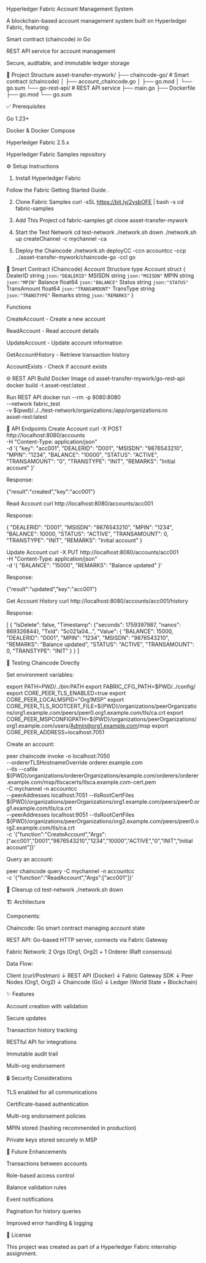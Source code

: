 Hyperledger Fabric Account Management System

A blockchain-based account management system built on Hyperledger Fabric, featuring:

Smart contract (chaincode) in Go

REST API service for account management

Secure, auditable, and immutable ledger storage

📂 Project Structure
asset-transfer-mywork/
├── chaincode-go/           # Smart contract (chaincode)
│   ├── account_chaincode.go
│   ├── go.mod
│   └── go.sum
└── go-rest-api/            # REST API service
    ├── main.go
    ├── Dockerfile
    ├── go.mod
    └── go.sum

✅ Prerequisites

Go 1.23+

Docker & Docker Compose

Hyperledger Fabric 2.5.x

Hyperledger Fabric Samples repository

⚙️ Setup Instructions
1. Install Hyperledger Fabric

Follow the Fabric Getting Started Guide
.

2. Clone Fabric Samples
curl -sSL https://bit.ly/2ysbOFE | bash -s
cd fabric-samples

3. Add This Project
cd fabric-samples
git clone <your-repo-url> asset-transfer-mywork

4. Start the Test Network
cd test-network
./network.sh down
./network.sh up createChannel -c mychannel -ca

5. Deploy the Chaincode
./network.sh deployCC -ccn accountcc -ccp ../asset-transfer-mywork/chaincode-go -ccl go

🔗 Smart Contract (Chaincode)
Account Structure
type Account struct {
    DealerID    string  `json:"DEALERID"`
    MSISDN      string  `json:"MSISDN"`
    MPIN        string  `json:"MPIN"`
    Balance     float64 `json:"BALANCE"`
    Status      string  `json:"STATUS"`
    TransAmount float64 `json:"TRANSAMOUNT"`
    TransType   string  `json:"TRANSTYPE"`
    Remarks     string  `json:"REMARKS"`
}

Functions

CreateAccount - Create a new account

ReadAccount - Read account details

UpdateAccount - Update account information

GetAccountHistory - Retrieve transaction history

AccountExists - Check if account exists

🌐 REST API
Build Docker Image
cd asset-transfer-mywork/go-rest-api
docker build -t asset-rest:latest .

Run REST API
docker run --rm -p 8080:8080 \
  --network fabric_test \
  -v $(pwd)/../../test-network/organizations:/app/organizations:ro \
  asset-rest:latest

📡 API Endpoints
Create Account
curl -X POST http://localhost:8080/accounts \
-H "Content-Type: application/json" \
-d '{
  "key": "acc001",
  "DEALERID": "D001",
  "MSISDN": "9876543210",
  "MPIN": "1234",
  "BALANCE": "10000",
  "STATUS": "ACTIVE",
  "TRANSAMOUNT": "0",
  "TRANSTYPE": "INIT",
  "REMARKS": "Initial account"
}'


Response:

{"result":"created","key":"acc001"}

Read Account
curl http://localhost:8080/accounts/acc001


Response:

{
  "DEALERID": "D001",
  "MSISDN": "9876543210",
  "MPIN": "1234",
  "BALANCE": 10000,
  "STATUS": "ACTIVE",
  "TRANSAMOUNT": 0,
  "TRANSTYPE": "INIT",
  "REMARKS": "Initial account"
}

Update Account
curl -X PUT http://localhost:8080/accounts/acc001 \
-H "Content-Type: application/json" \
-d '{ "BALANCE": "15000", "REMARKS": "Balance updated" }'


Response:

{"result":"updated","key":"acc001"}

Get Account History
curl http://localhost:8080/accounts/acc001/history


Response:

[
  {
    "IsDelete": false,
    "Timestamp": {"seconds": 1759397987, "nanos": 869326844},
    "TxId": "5c021a04...",
    "Value": {
      "BALANCE": 15000,
      "DEALERID": "D001",
      "MPIN": "1234",
      "MSISDN": "9876543210",
      "REMARKS": "Balance updated",
      "STATUS": "ACTIVE",
      "TRANSAMOUNT": 0,
      "TRANSTYPE": "INIT"
    }
  }
]

🧪 Testing Chaincode Directly

Set environment variables:

export PATH=${PWD}/../bin:$PATH
export FABRIC_CFG_PATH=$PWD/../config/
export CORE_PEER_TLS_ENABLED=true
export CORE_PEER_LOCALMSPID="Org1MSP"
export CORE_PEER_TLS_ROOTCERT_FILE=${PWD}/organizations/peerOrganizations/org1.example.com/peers/peer0.org1.example.com/tls/ca.crt
export CORE_PEER_MSPCONFIGPATH=${PWD}/organizations/peerOrganizations/org1.example.com/users/Admin@org1.example.com/msp
export CORE_PEER_ADDRESS=localhost:7051


Create an account:

peer chaincode invoke -o localhost:7050 \
--ordererTLSHostnameOverride orderer.example.com \
--tls --cafile ${PWD}/organizations/ordererOrganizations/example.com/orderers/orderer.example.com/msp/tlscacerts/tlsca.example.com-cert.pem \
-C mychannel -n accountcc \
--peerAddresses localhost:7051 --tlsRootCertFiles ${PWD}/organizations/peerOrganizations/org1.example.com/peers/peer0.org1.example.com/tls/ca.crt \
--peerAddresses localhost:9051 --tlsRootCertFiles ${PWD}/organizations/peerOrganizations/org2.example.com/peers/peer0.org2.example.com/tls/ca.crt \
-c '{"function":"CreateAccount","Args":["acc001","D001","9876543210","1234","10000","ACTIVE","0","INIT","Initial account"]}'


Query an account:

peer chaincode query -C mychannel -n accountcc \
-c '{"function":"ReadAccount","Args":["acc001"]}'

🧹 Cleanup
cd test-network
./network.sh down

🏗️ Architecture

Components:

Chaincode: Go smart contract managing account state

REST API: Go-based HTTP server, connects via Fabric Gateway

Fabric Network: 2 Orgs (Org1, Org2) + 1 Orderer (Raft consensus)

Data Flow:

Client (curl/Postman)
   ↓
REST API (Docker)
   ↓
Fabric Gateway SDK
   ↓
Peer Nodes (Org1, Org2)
   ↓
Chaincode (Go)
   ↓
Ledger (World State + Blockchain)

✨ Features

Account creation with validation

Secure updates

Transaction history tracking

RESTful API for integrations

Immutable audit trail

Multi-org endorsement

🔒 Security Considerations

TLS enabled for all communications

Certificate-based authentication

Multi-org endorsement policies

MPIN stored (hashing recommended in production)

Private keys stored securely in MSP

🚀 Future Enhancements

Transactions between accounts

Role-based access control

Balance validation rules

Event notifications

Pagination for history queries

Improved error handling & logging

📜 License

This project was created as part of a Hyperledger Fabric internship assignment.
